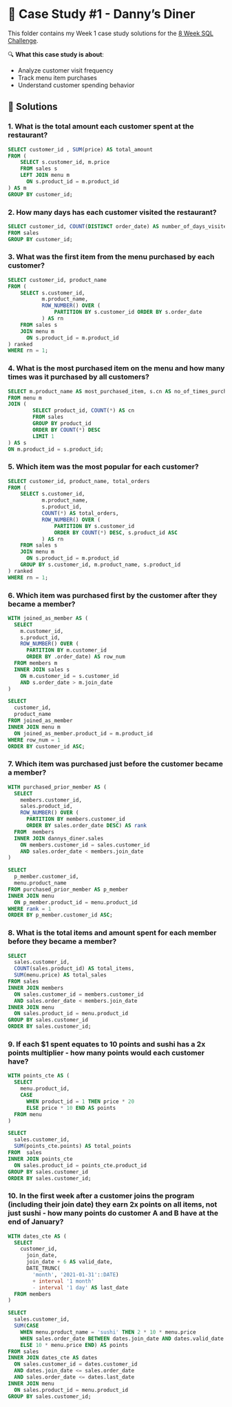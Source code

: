 # 🍜 Case Study #1 - Danny’s Diner

This folder contains my Week 1 case study solutions for the [8 Week SQL Challenge](https://8weeksqlchallenge.com/).

🔍 **What this case study is about**:
- Analyze customer visit frequency
- Track menu item purchases
- Understand customer spending behavior


## 📑 Solutions 
### 1. What is the total amount each customer spent at the restaurant?  

```sql
SELECT customer_id , SUM(price) AS total_amount 
FROM (
    SELECT s.customer_id, m.price 
    FROM sales s 
    LEFT JOIN menu m 
      ON s.product_id = m.product_id
) AS m 
GROUP BY customer_id;
```

### 2. How many days has each customer visited the restaurant?
```sql
SELECT customer_id, COUNT(DISTINCT order_date) AS number_of_days_visited
FROM sales
GROUP BY customer_id;
```

### 3. What was the first item from the menu purchased by each customer?
```sql
SELECT customer_id, product_name
FROM (
    SELECT s.customer_id,
           m.product_name,
           ROW_NUMBER() OVER (
               PARTITION BY s.customer_id ORDER BY s.order_date
           ) AS rn
    FROM sales s
    JOIN menu m
      ON s.product_id = m.product_id
) ranked
WHERE rn = 1;
```

### 4. What is the most purchased item on the menu and how many times was it purchased by all customers?
```sql
SELECT m.product_name AS most_purchased_item, s.cn AS no_of_times_purchased 
FROM menu m 
JOIN (
        SELECT product_id, COUNT(*) AS cn
        FROM sales 
        GROUP BY product_id 
        ORDER BY COUNT(*) DESC
        LIMIT 1
) AS s
ON m.product_id = s.product_id;
```

### 5. Which item was the most popular for each customer?
```sql
SELECT customer_id, product_name, total_orders
FROM (
    SELECT s.customer_id,
           m.product_name,
           s.product_id,
           COUNT(*) AS total_orders,
           ROW_NUMBER() OVER (
               PARTITION BY s.customer_id
               ORDER BY COUNT(*) DESC, s.product_id ASC
           ) AS rn
    FROM sales s
    JOIN menu m 
      ON s.product_id = m.product_id
    GROUP BY s.customer_id, m.product_name, s.product_id
) ranked
WHERE rn = 1;
```

### 6. Which item was purchased first by the customer after they became a member?
```sql
WITH joined_as_member AS (
  SELECT
    m.customer_id, 
    s.product_id,
    ROW_NUMBER() OVER (
      PARTITION BY m.customer_id
      ORDER BY .order_date) AS row_num
  FROM members m
  INNER JOIN sales s
    ON m.customer_id = s.customer_id
    AND s.order_date > m.join_date
)

SELECT 
  customer_id, 
  product_name 
FROM joined_as_member
INNER JOIN menu m
  ON joined_as_member.product_id = m.product_id
WHERE row_num = 1
ORDER BY customer_id ASC;
```
### 7. Which item was purchased just before the customer became a member?
```sql
WITH purchased_prior_member AS (
  SELECT 
    members.customer_id, 
    sales.product_id,
    ROW_NUMBER() OVER (
      PARTITION BY members.customer_id
      ORDER BY sales.order_date DESC) AS rank
  FROM  members
  INNER JOIN dannys_diner.sales
    ON members.customer_id = sales.customer_id
    AND sales.order_date < members.join_date
)

SELECT 
  p_member.customer_id, 
  menu.product_name 
FROM purchased_prior_member AS p_member
INNER JOIN menu
  ON p_member.product_id = menu.product_id
WHERE rank = 1
ORDER BY p_member.customer_id ASC;
```
### 8. What is the total items and amount spent for each member before they became a member?
```sql
SELECT 
  sales.customer_id, 
  COUNT(sales.product_id) AS total_items, 
  SUM(menu.price) AS total_sales
FROM sales
INNER JOIN members
  ON sales.customer_id = members.customer_id
  AND sales.order_date < members.join_date
INNER JOIN menu
  ON sales.product_id = menu.product_id
GROUP BY sales.customer_id
ORDER BY sales.customer_id;
```

### 9.  If each $1 spent equates to 10 points and sushi has a 2x points multiplier - how many points would each customer have?
```sql
WITH points_cte AS (
  SELECT 
    menu.product_id, 
    CASE
      WHEN product_id = 1 THEN price * 20
      ELSE price * 10 END AS points
  FROM menu
)

SELECT 
  sales.customer_id, 
  SUM(points_cte.points) AS total_points
FROM  sales
INNER JOIN points_cte
  ON sales.product_id = points_cte.product_id
GROUP BY sales.customer_id
ORDER BY sales.customer_id;
```
### 10. In the first week after a customer joins the program (including their join date) they earn 2x points on all items, not just sushi - how many points do customer A and B have at the end of January?
```sql
WITH dates_cte AS (
  SELECT 
    customer_id, 
      join_date, 
      join_date + 6 AS valid_date, 
      DATE_TRUNC(
        'month', '2021-01-31'::DATE)
        + interval '1 month' 
        - interval '1 day' AS last_date
  FROM members
)

SELECT 
  sales.customer_id, 
  SUM(CASE
    WHEN menu.product_name = 'sushi' THEN 2 * 10 * menu.price
    WHEN sales.order_date BETWEEN dates.join_date AND dates.valid_date THEN 2 * 10 * menu.price
    ELSE 10 * menu.price END) AS points
FROM sales
INNER JOIN dates_cte AS dates
  ON sales.customer_id = dates.customer_id
  AND dates.join_date <= sales.order_date
  AND sales.order_date <= dates.last_date
INNER JOIN menu
  ON sales.product_id = menu.product_id
GROUP BY sales.customer_id;
```




